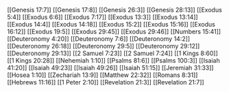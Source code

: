 [[Genesis 17:7]]
[[Genesis 17:8]]
[[Genesis 26:3]]
[[Genesis 28:13]]
[[Exodus 5:4]]
[[Exodus 6:6]]
[[Exodus 7:17]]
[[Exodus 13:3]]
[[Exodus 13:14]]
[[Exodus 14:4]]
[[Exodus 14:18]]
[[Exodus 15:2]]
[[Exodus 15:16]]
[[Exodus 16:12]]
[[Exodus 19:5]]
[[Exodus 29:45]]
[[Exodus 29:46]]
[[Numbers 15:41]]
[[Deuteronomy 4:20]]
[[Deuteronomy 7:6]]
[[Deuteronomy 14:2]]
[[Deuteronomy 26:18]]
[[Deuteronomy 29:5]]
[[Deuteronomy 29:12]]
[[Deuteronomy 29:13]]
[[2 Samuel 7:23]]
[[2 Samuel 7:24]]
[[1 Kings 8:60]]
[[1 Kings 20:28]]
[[Nehemiah 1:10]]
[[Psalms 81:6]]
[[Psalms 100:3]]
[[Isaiah 41:20]]
[[Isaiah 49:23]]
[[Isaiah 49:26]]
[[Isaiah 51:15]]
[[Jeremiah 31:33]]
[[Hosea 1:10]]
[[Zechariah 13:9]]
[[Matthew 22:32]]
[[Romans 8:31]]
[[Hebrews 11:16]]
[[1 Peter 2:10]]
[[Revelation 21:3]]
[[Revelation 21:7]]
